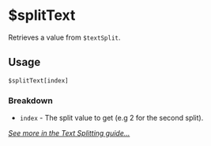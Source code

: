 # $splitText
Retrieves a value from `$textSplit`.

## Usage
```
$splitText[index]
```

### Breakdown
- `index` - The split value to get (e.g 2 for the second split).

[*See more in the Text Splitting guide...*](https://nilpointer-software.github.io/bdfd-wiki/guides/textSplitting.html)
